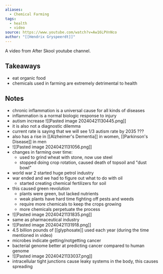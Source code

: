 ```yaml
---
aliases:
  - Chemical Farming
tags:
  - health
  - video
source: https://www.youtube.com/watch?v=Aw16LPVnNco
author: "[[Hendrix Gryspeerdt]]"
---
```

A video from After Skool youtube channel.
## Takeaways
- eat organic food
- chemicals used in farming are extremely detrimental to health

## Notes

- chronic inflammation is a universal cause for all kinds of diseases
- inflammation is a normal biologic response to injury
- autism increase
    ![[Pasted image 20240421130445.png]]
- it is also not a diagnostic dilemma
- current rate is saying that we will see 1/3 autism rate by 2035 ???
- also has a rise in [[Alzheimer's Dementia]] in women, [[Parkinson's Disease]] in men
- ![[Pasted image 20240421131056.png]]
- changes in farming over time:
    - used to grind wheat with stone, now use steel
    - stopped doing crop rotation, caused death of topsoil and "dust bowl"
- world war 2 started huge petrol industry
- war ended and we had to figure out what to do with oil
    - started creating chemical fertilizers for soil
- this caused green revolution
    - plants were green, but lacked nutrients
    - weak plants have hard time fighting off pests and weeds
    - require more chemicals to keep the crops growing
    - more chemicals perpetuate the process
- ![[Pasted image 20240421131835.png]]
- same as pharmaceutical industry
- ![[Pasted image 20240421131918.png]]
- 4.5 billion pounds of [[glyphosate]] used each year (during the time mentioned in video)
- microbes indicate getting/notgetting cancer
- bacterial genome better at predicting cancer compared to human genome
- ![[Pasted image 20240421133037.png]]
- intracellular tight junctions cause leaky systems in the body, this causes spreading